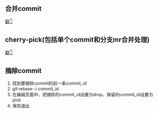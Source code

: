 ## 合并commit
[戳👇](https://segmentfault.com/a/1190000007748862)

## cherry-pick(包括单个commit和分支mr合并处理)
[戳👇](https://www.ruanyifeng.com/blog/2020/04/git-cherry-pick.html)

## 摘除commit
1. 找到要摘除commit的前一条commit_id
2. git rebase -i commit_id
3. 在编辑页面中，把摘除的commit_id设置为drop，保留的commit_id设置为pick
4. 保存退出
